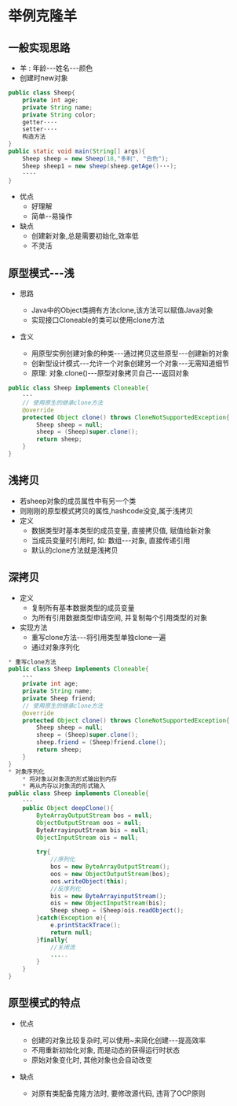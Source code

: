 # 举例克隆羊

## 一般实现思路

- 羊 : 年龄---姓名---颜色
- 创建时new对象

```java
public class Sheep{
	private int age;
    private String name;
    private String color;
    getter····
    setter····
    构造方法
}
public static void main(String[] args){
    Sheep sheep = new Sheep(18,"多利", "白色");
    Sheep sheep1 = new sheep(sheep.getAge()···);
    ····   
}
```

- 优点
  - 好理解
  - 简单--易操作
- 缺点
  - 创建新对象,总是需要初始化,效率低
  - 不灵活



## 原型模式---浅

- 思路
  - Java中的Object类拥有方法clone,该方法可以赋值Java对象
  - 实现接口Cloneable的类可以使用clone方法

- 含义
  - 用原型实例创建对象的种类---通过拷贝这些原型---创建新的对象
  - 创新型设计模式---允许一个对象创建另一个对象---无需知道细节
  - 原理: 对象.clone()---原型对象拷贝自己---返回对象

```java
public class Sheep implements Cloneable{
	···
    // 使用原生的继承clone方法
    @override
    protected Object clone() throws CloneNotSupportedException{
        Sheep sheep = null;
        sheep = (Sheep)super.clone();
        return sheep;
    }
}
```



## 浅拷贝

- 若sheep对象的成员属性中有另一个类
- 则刚刚的原型模式拷贝的属性,hashcode没变,属于浅拷贝
- 定义
  - 数据类型时基本类型的成员变量, 直接拷贝值, 赋值给新对象
  - 当成员变量时引用时, 如: 数组---对象, 直接传递引用
  - 默认的clone方法就是浅拷贝

## 深拷贝

- 定义
  - 复制所有基本数据类型的成员变量
  - 为所有引用数据类型申请空间, 并复制每个引用类型的对象
- 实现方法
  - 重写clone方法---将引用类型单独clone一遍
  - 通过对象序列化

```java
* 重写clone方法
public class Sheep implements Cloneable{
	···
    private int age;
    private String name;
    private Sheep friend;
    // 使用原生的继承clone方法
    @override
    protected Object clone() throws CloneNotSupportedException{
        Sheep sheep = null;
        sheep = (Sheep)super.clone();
        sheep.friend = (Sheep)friend.clone();
        return sheep;
    }
}
* 对象序列化
    * 将对象以对象流的形式输出到内存
    * 再从内存以对象流的形式输入
public class Sheep implements Cloneable{
    ···
    public Object deepClone(){
        ByteArrayOutputStream bos = null;
        ObjectOutputStream oos = null;
        ByteArrayinputStream bis = null;
        ObjectInputStream ois = null;
        
        try{
            //序列化
            bos = new ByteArrayOutputStream();
            oos = new ObjectOutputStream(bos);
            oos.writeObject(this);
            //反序列化
            bis = new ByteArrayinputStream();
            ois = new ObjectInputStream(bis);
            Sheep sheep = (Sheep)ois.readObject();
        }catch(Exception e){
            e.printStackTrace();
            return null;     
        }finally{
            //关闭流
       		.....
        }
    }    
}
```

## 原型模式的特点

- 优点
  - 创建的对象比较复杂时,可以使用~来简化创建---提高效率
  - 不用重新初始化对象, 而是动态的获得运行时状态
  - 原始对象变化时, 其他对象也会自动改变

- 缺点
  - 对原有类配备克隆方法时, 要修改源代码, 违背了OCP原则

